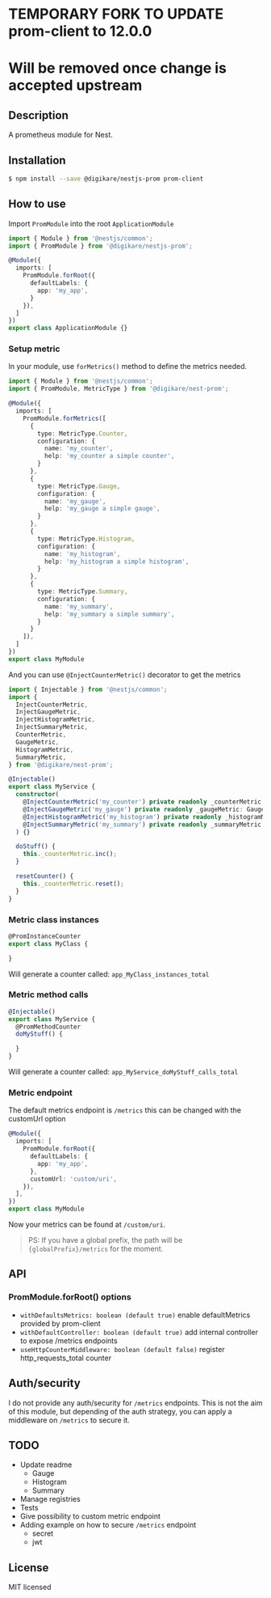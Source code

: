 
# TEMPORARY FORK TO UPDATE prom-client to 12.0.0 
# Will be removed once change is accepted upstream

## Description

A prometheus module for Nest.

## Installation

```bash
$ npm install --save @digikare/nestjs-prom prom-client
```

## How to use

Import `PromModule` into the root `ApplicationModule`

```typescript
import { Module } from '@nestjs/common';
import { PromModule } from '@digikare/nestjs-prom';

@Module({
  imports: [
    PromModule.forRoot({
      defaultLabels: {
        app: 'my_app',
      }
    }),
  ]
})
export class ApplicationModule {}
```

### Setup metric

In your module, use `forMetrics()` method to define the metrics needed.

```typescript
import { Module } from '@nestjs/common';
import { PromModule, MetricType } from '@digikare/nest-prom';

@Module({
  imports: [
    PromModule.forMetrics([
      {
        type: MetricType.Counter,
        configuration: {
          name: 'my_counter',
          help: 'my_counter a simple counter',
        }
      },
      {
        type: MetricType.Gauge,
        configuration: {
          name: 'my_gauge',
          help: 'my_gauge a simple gauge',
        }
      },
      {
        type: MetricType.Histogram,
        configuration: {
          name: 'my_histogram',
          help: 'my_histogram a simple histogram',
        }
      },
      {
        type: MetricType.Summary,
        configuration: {
          name: 'my_summary',
          help: 'my_summary a simple summary',
        }
      }
    ]),
  ]
})
export class MyModule
```

And you can use `@InjectCounterMetric()` decorator to get the metrics

```typescript
import { Injectable } from '@nestjs/common';
import {
  InjectCounterMetric,
  InjectGaugeMetric,
  InjectHistogramMetric,
  InjectSummaryMetric,
  CounterMetric,
  GaugeMetric,
  HistogramMetric,
  SummaryMetric,
} from '@digikare/nest-prom';

@Injectable()
export class MyService {
  constructor(
    @InjectCounterMetric('my_counter') private readonly _counterMetric: CounterMetric,
    @InjectGaugeMetric('my_gauge') private readonly _gaugeMetric: GaugeMetric,
    @InjectHistogramMetric('my_histogram') private readonly _histogramMetric: HistogramMetric,
    @InjectSummaryMetric('my_summary') private readonly _summaryMetric: SummaryMetric,
  ) {}

  doStuff() {
    this._counterMetric.inc();
  }

  resetCounter() {
    this._counterMetric.reset();
  }
}
```

### Metric class instances

```typescript
@PromInstanceCounter
export class MyClass {

}
```

Will generate a counter called: `app_MyClass_instances_total`

### Metric method calls

```typescript
@Injectable()
export class MyService {
  @PromMethodCounter
  doMyStuff() {

  }
}
```

Will generate a counter called: `app_MyService_doMyStuff_calls_total`

### Metric endpoint

The default metrics endpoint is `/metrics` this can be changed with the customUrl option

```ts
@Module({
  imports: [
    PromModule.forRoot({
      defaultLabels: {
        app: 'my_app',
      },
      customUrl: 'custom/uri',
    }),
  ],
})
export class MyModule
```

Now your metrics can be found at `/custom/uri`.

> PS: If you have a global prefix, the path will be `{globalPrefix}/metrics` for
the moment.

## API

### PromModule.forRoot() options

- `withDefaultsMetrics: boolean (default true)` enable defaultMetrics provided by prom-client
- `withDefaultController: boolean (default true)` add internal controller to expose /metrics endpoints
- `useHttpCounterMiddleware: boolean (default false)` register http_requests_total counter

## Auth/security

I do not provide any auth/security for `/metrics` endpoints.
This is not the aim of this module, but depending of the auth strategy, you can
apply a middleware on `/metrics` to secure it.

## TODO

- Update readme
  - Gauge
  - Histogram
  - Summary
- Manage registries
- Tests
- Give possibility to custom metric endpoint
- Adding example on how to secure `/metrics` endpoint
  - secret
  - jwt

## License

MIT licensed
